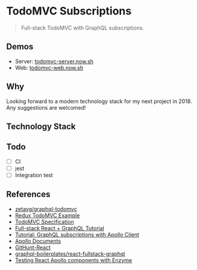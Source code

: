 # TodoMVC Subscriptions

> Full-stack TodoMVC with GraphQL subscriptions.

## Demos

* Server: [todomvc-server.now.sh](https://todomvc-server.now.sh/)
* Web: [todomvc-web.now.sh](https://todomvc-web.now.sh/)

## Why

Looking forward to a modern technology stack for my next project in 2018. Any suggestions are welcomed!

## Technology Stack

## Todo

* [ ] CI
* [ ] jest
* [ ] Integration test

## References

* [zetavg/graphql-todomvc](https://github.com/zetavg/graphql-todomvc)
* [Redux TodoMVC Example](https://github.com/reactjs/redux/tree/master/examples/todomvc)
* [TodoMVC Specification](https://github.com/tastejs/todomvc/blob/master/app-spec.md)
* [Full-stack React + GraphQL Tutorial](https://dev-blog.apollodata.com/full-stack-react-graphql-tutorial-582ac8d24e3b)
* [Tutorial: GraphQL subscriptions with Apollo Client](https://dev-blog.apollodata.com/tutorial-graphql-subscriptions-client-side-40e185e4be76)
* [Apollo Documents](https://www.apollographql.com/)
* [GitHunt-React](https://github.com/apollographql/GitHunt-React/tree/master)
* [graphql-boilerplates/react-fullstack-graphql](https://github.com/graphql-boilerplates/react-fullstack-graphql)
* [Testing React Apollo components with Enzyme](https://paradite.com/2017/11/16/test-react-apollo-components-enzyme-examples/)
